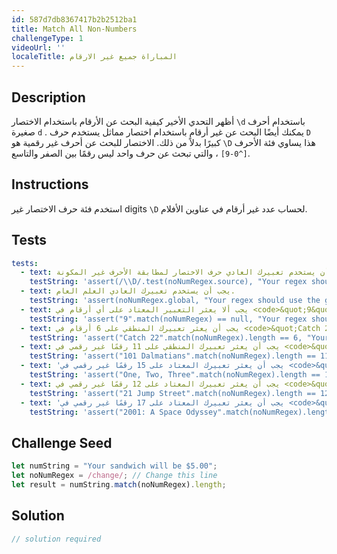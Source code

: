 ```yaml
---
id: 587d7db8367417b2b2512ba1
title: Match All Non-Numbers
challengeType: 1
videoUrl: ''
localeTitle: المباراة جميع غير الارقام
---
```


## Description
<section id="description"> أظهر التحدي الأخير كيفية البحث عن الأرقام باستخدام الاختصار <code>\d</code> باستخدام أحرف صغيرة <code>d</code> . يمكنك أيضًا البحث عن غير أرقام باستخدام اختصار مماثل يستخدم حرف <code>D</code> كبيرًا بدلاً من ذلك. الاختصار للبحث عن أحرف غير رقمية هو <code>\D</code> هذا يساوي فئة الأحرف <code>[^0-9]</code> ، والتي تبحث عن حرف واحد ليس رقمًا بين الصفر والتاسع. </section>

## Instructions
<section id="instructions"> استخدم فئة حرف الاختصار غير digits <code>\D</code> لحساب عدد غير أرقام في عناوين الأفلام. </section>

## Tests
<section id='tests'>

```yml
tests:
  - text: يجب أن يستخدم تعبيرك العادي حرف الاختصار لمطابقة الأحرف غير المكونة
    testString: 'assert(/\\D/.test(noNumRegex.source), "Your regex should use the shortcut character to match non-digit characters");'
  - text: يجب أن يستخدم تعبيرك العادي العلم العام.
    testString: 'assert(noNumRegex.global, "Your regex should use the global flag.");'
  - text: يجب ألا يعثر التعبير المعتاد على أي أرقام في <code>&quot;9&quot;</code> .
    testString: 'assert("9".match(noNumRegex) == null, "Your regex should find no non-digits in <code>"9"</code>.");'
  - text: يجب أن يعثر تعبيرك المنطقي على 6 أرقام في <code>&quot;Catch 22&quot;</code> .
    testString: 'assert("Catch 22".match(noNumRegex).length == 6, "Your regex should find 6 non-digits in <code>"Catch 22"</code>.");'
  - text: يجب أن يعثر تعبيرك المنطقي على 11 رقمًا غير رقمي في <code>&quot;101 Dalmatians&quot;</code> .
    testString: 'assert("101 Dalmatians".match(noNumRegex).length == 11, "Your regex should find 11 non-digits in <code>"101 Dalmatians"</code>.");'
  - text: 'يجب أن يعثر تعبيرك المعتاد على 15 رقمًا غير رقمي في <code>&quot;One, Two, Three&quot;</code> .'
    testString: 'assert("One, Two, Three".match(noNumRegex).length == 15, "Your regex should find 15 non-digits in <code>"One, Two, Three"</code>.");'
  - text: يجب أن يعثر تعبيرك المعتاد على 12 رقمًا غير رقمي في <code>&quot;21 Jump Street&quot;</code> .
    testString: 'assert("21 Jump Street".match(noNumRegex).length == 12, "Your regex should find 12 non-digits in <code>"21 Jump Street"</code>.");'
  - text: 'يجب أن يعثر تعبيرك المعتاد على 17 رقمًا غير رقمي في <code>&quot;2001: A Space Odyssey&quot;</code> .'
    testString: 'assert("2001: A Space Odyssey".match(noNumRegex).length == 17, "Your regex should find 17 non-digits in <code>"2001: A Space Odyssey"</code>.");'

```

</section>

## Challenge Seed
<section id='challengeSeed'>

<div id='js-seed'>

```js
let numString = "Your sandwich will be $5.00";
let noNumRegex = /change/; // Change this line
let result = numString.match(noNumRegex).length;

```

</div>



</section>

## Solution
<section id='solution'>

```js
// solution required
```
</section>
